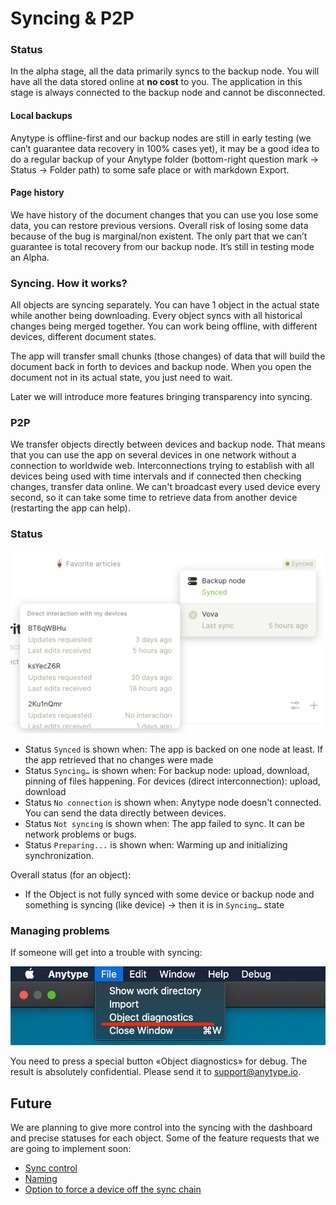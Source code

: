 # Syncing & P2P

### Status

In the alpha stage, all the data primarily syncs to the backup node. You will have all the data stored online at **no cost** to you. The application in this stage is always connected to the backup node and cannot be disconnected.

#### Local backups

Anytype is offline-first and our backup nodes are still in early testing (we can’t guarantee data recovery in 100% cases yet), it may be a good idea to do a regular backup of your Anytype folder (bottom-right question mark → Status → Folder path) to some safe place or with markdown Export.

#### Page history

We have history of the document changes that you can use you lose some data, you can restore previous versions. Overall risk of losing some data because of the bug is marginal/non existent. The only part that we can’t guarantee is total recovery from our backup node. It’s still in testing mode an Alpha.

### Syncing. How it works?

All objects are syncing separately. You can have 1 object in the actual state while another being downloading. Every object syncs with all historical changes being merged together. You can work being offline, with different devices, different document states.

The app will transfer small chunks (those changes) of data that will build the document back in forth to devices and backup node. When you open the document not in its actual state, you just need to wait.

Later we will introduce more features bringing transparency into syncing.

### P2P

We transfer objects directly between devices and backup node. That means that you can use the app on several devices in one network without a connection to worldwide web. Interconnections trying to establish with all devices being used with time intervals and if connected then checking changes, transfer data online. We can't broadcast every used device every second, so it can take some time to retrieve data from another device (restarting the app can help).

### Status

![](<../.gitbook/assets/Screenshot 2021-11-05 at 16.27.07.png>)

* Status `Synced` is shown when: The app is backed on one node at least. If the app retrieved that no changes were made
* Status `Syncing…` is shown when: For backup node: upload, download, pinning of files happening. For devices (direct interconnection): upload, download
* Status `No connection` is shown when: Anytype node doesn't connected. You can send the data directly between devices.
* Status `Not syncing` is shown when: The app failed to sync. It can be network problems or bugs.
* Status `Preparing...` is shown when: Warming up and initializing synchronization.

Overall status (for an object):

* If the Object is not fully synced with some device or backup node and something is syncing (like device) → then it is in `Syncing…` state

### Managing problems

If someone will get into a trouble with syncing:

![](../.gitbook/assets/image.png)

You need to press a special button «Object diagnostics» for debug. The result is absolutely confidential. Please send it to support@anytype.io.

## Future

We are planning to give more control into the syncing with the dashboard and precise statuses for each object. Some of the feature requests that we are going to implement soon:

* [Sync control](https://community.anytype.io/t/sync-control/1165)
* [Naming](https://community.anytype.io/t/minor-grammatical-errors-in-sync-statuses/1096)
* [Option to force a device off the sync chain](https://community.anytype.io/t/option-to-force-a-device-off-the-sync-chain/1121)
